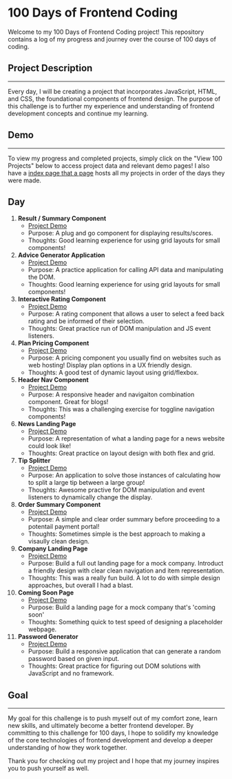 # 100 Days of Frontend Coding
Welcome to my 100 Days of Frontend Coding project! This repository contains a log of my progress and journey over the course of 100 days of coding.

## Project Description
___
Every day, I will be creating a project that incorporates JavaScript, HTML, and CSS, the foundational components of frontend design. The purpose of this challenge is to further my experience and understanding of frontend development concepts and continue my learning.

## Demo
___
To view my progress and completed projects, simply click on the "View 100 Projects" below to access project data and relevant demo pages! I also have a [index page that a page](https://example.com) hosts all my projects in order of the days they were made. 
  
## Day

  1. **Result / Summary Component**
     * [Project Demo](https://scynes.github.io/100-days-of-frontend-code/days/1/result-summary-component/)
     * Purpose: A plug and go component for displaying results/scores.
     * Thoughts: Good learning experience for using grid layouts for small components!
  2. **Advice Generator Application**
     * [Project Demo](https://scynes.github.io/100-days-of-frontend-code/days/2/advice-generator-app/)
     * Purpose: A practice application for calling API data and manipulating the DOM.
     * Thoughts: Good learning experience for using grid layouts for small components!
  3. **Interactive Rating Component**
     * [Project Demo](https://scynes.github.io/100-days-of-frontend-code/days/3/interactive-rating-component/)
     * Purpose: A rating component that allows a user to select a feed back rating and be informed of their selection.
     * Thoughts: Great practice run of DOM manipulation and JS event listeners.
  4. **Plan Pricing Component**
     * [Project Demo](https://scynes.github.io/100-days-of-frontend-code/days/4/plan-pricing-component/)
     * Purpose: A pricing component you usually find on websites such as web hosting! Display plan options in a UX friendly design.
     * Thoughts: A good test of dynamic layout using grid/flexbox.
  5. **Header Nav Component**
     * [Project Demo](https://scynes.github.io/100-days-of-frontend-code/days/5/header-nav-component/)
     * Purpose: A responsive header and navigaiton combination component. Great for blogs!
     * Thoughts: This was a challenging exercise for toggline navigation components!
  6. **News Landing Page**
     * [Project Demo](https://scynes.github.io/100-days-of-frontend-code/days/6/news-landing-page/)
     * Purpose: A representation of what a landing page for a news website could look like!
     * Thoughts: Great practice on layout design with both flex and grid.
  7. **Tip Splitter**
     * [Project Demo](https://scynes.github.io/100-days-of-frontend-code/days/7/tip-splitter)
     * Purpose: An application to solve those instances of calculating how to split a large tip between a large group!
     * Thoughts: Awesome practive for DOM manipulation and event listeners to dynamically change the display.
  8. **Order Summary Component**
     * [Project Demo](https://scynes.github.io/100-days-of-frontend-code/days/8/order-summary-component)
     * Purpose: A simple and clear order summary before proceeding to a potentail payment portal!
     * Thoughts: Sometimes simple is the best approach to making a visaully clean design.
  9. **Company Landing Page**
     * [Project Demo](https://scynes.github.io/100-days-of-frontend-code/days/9/company-landing-page)
     * Purpose: Build a full out landing page for a mock company. Introduct a friendly design with clear clean navigation and item representation.
     * Thoughts: This was a really fun build. A lot to do with simple design approaches, but overall I had a blast.
10. **Coming Soon Page**
     * [Project Demo](https://scynes.github.io/100-days-of-frontend-code/days/10/coming-soon-page)
     * Purpose: Build a landing page for a mock company that's 'coming soon'
     * Thoughts: Something quick to test speed of designing a placeholder webpage.
11. **Password Generator**
     * [Project Demo](https://scynes.github.io/100-days-of-frontend-code/days/11/password-generator)
     * Purpose: Build a responsive application that can generate a random password based on given input.
     * Thoughts: Great practice for figuring out DOM solutions with JavaScript and no framework.

## Goal
___
My goal for this challenge is to push myself out of my comfort zone, learn new skills, and ultimately become a better frontend developer. By committing to this challenge for 100 days, I hope to solidify my knowledge of the core technologies of frontend development and develop a deeper understanding of how they work together.

Thank you for checking out my project and I hope that my journey inspires you to push yourself as well.